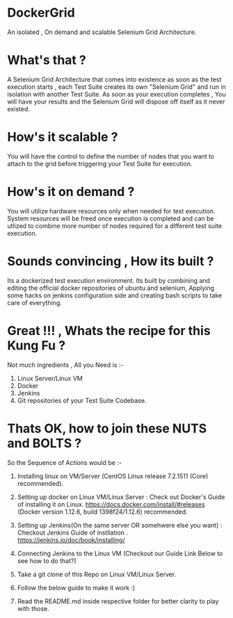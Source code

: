# DockerGrid
An isolated , On demand and scalable Selenium Grid Architecture.

# What's that ?
A Selenium Grid Architecture that comes into existence as soon as the test execution starts , each Test Suite creates its own "Selenium Grid" and run in isolation with another Test Suite. As soon as your execution completes , You will have your results and the Selenium Grid will dispose off itself as it never existed.


# How's it scalable ?
You will have the control to define the number of nodes that you want to attach to the grid before triggering your Test Suite for execution.

# How's it on demand ?
You will utilize hardware resources only when needed for test execution. System resources will be freed once execution is completed and can be utlized to combine more number of nodes required for a different test suite execution.

# Sounds convincing , How its built ?
Its a dockerized test execution environment. Its built by combining and editing the official docker repositories of ubuntu and selenium, Applying some hacks on jenkins configuration side and creating bash scripts to take care of everything.

# Great !!! , Whats the recipe for this Kung Fu ?
Not much ingredients , All you Need is :-
1) Linux Server/Linux VM
2) Docker
3) Jenkins
4) Git repositories of your Test Suite Codebase.

# Thats OK, how to join these NUTS and BOLTS ?
So the Sequence of Actions would be :-
1) Installing linux on VM/Server (CentOS Linux release 7.2.1511 (Core) recommended).
2) Setting up docker on Linux VM/Linux Server : Check out Docker's Guide of installing it on Linux.
https://docs.docker.com/install/#releases
(Docker version 1.12.6, build 1398f24/1.12.6) recommended.

3) Setting up Jenkins(On the same server OR somehwere else you want) : Checkout Jenkins Guide of instllation .
https://jenkins.io/doc/book/installing/

4) Connecting Jenkins to the Linux VM (Checkout our Guide Link Below to see how to do that?)
5) Take a git clone of this Repo on Linux VM/Linux Server.
6) Follow the below guide to make it work :)
7) Read the README.md inside respective folder for better clarity to play with those.

